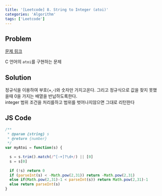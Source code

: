 ```yaml
---
title: '[Leetcode] 8. String to Integer (atoi)'
categories: 'Algorithm'
tags: ['Leetcode']
---
```


## Problem

[문제 링크](https://leetcode.com/problems/string-to-integer-atoi/)

C 언어의 `atoi`를 구현하는 문제

## Solution

정규식을 이용하여 부호(+,-)와 숫자만 가지고온다. 그리고 정규식으로 값을 찾지 못했을때 0을 가지는 배열을 반납하도록한다.  
integer 범위 조건을 처리를하고 범위를 벗어나지않으면 그대로 리턴한다

## JS Code

```js
/**
 * @param {string} s
 * @return {number}
 */
var myAtoi = function(s) {
  
  s = s.trim().match(/^[-+]?\d+/) || [0]
  s = s[0]
  
  if (!s) return 0
  if (parseInt(s) < -Math.pow(2,31)) return -Math.pow(2,31)
  else if(Math.pow(2,31)-1 < parseInt(s)) return Math.pow(2,31)-1
  else return parseInt(s)
}
```

